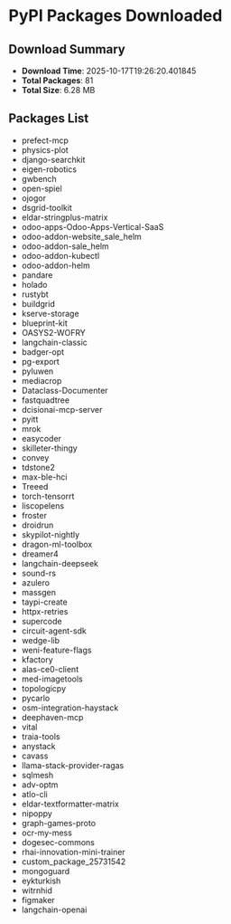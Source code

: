 # PyPI Packages Downloaded

## Download Summary
- **Download Time**: 2025-10-17T19:26:20.401845
- **Total Packages**: 81
- **Total Size**: 6.28 MB

## Packages List
- prefect-mcp
- physics-plot
- django-searchkit
- eigen-robotics
- gwbench
- open-spiel
- ojogor
- dsgrid-toolkit
- eldar-stringplus-matrix
- odoo-apps-Odoo-Apps-Vertical-SaaS
- odoo-addon-website_sale_helm
- odoo-addon-sale_helm
- odoo-addon-kubectl
- odoo-addon-helm
- pandare
- holado
- rustybt
- buildgrid
- kserve-storage
- blueprint-kit
- OASYS2-WOFRY
- langchain-classic
- badger-opt
- pg-export
- pyluwen
- mediacrop
- Dataclass-Documenter
- fastquadtree
- dcisionai-mcp-server
- pyitt
- mrok
- easycoder
- skilleter-thingy
- convey
- tdstone2
- max-ble-hci
- Treeed
- torch-tensorrt
- liscopelens
- froster
- droidrun
- skypilot-nightly
- dragon-ml-toolbox
- dreamer4
- langchain-deepseek
- sound-rs
- azulero
- massgen
- taypi-create
- httpx-retries
- supercode
- circuit-agent-sdk
- wedge-lib
- weni-feature-flags
- kfactory
- alas-ce0-client
- med-imagetools
- topologicpy
- pycarlo
- osm-integration-haystack
- deephaven-mcp
- vital
- traia-tools
- anystack
- cavass
- llama-stack-provider-ragas
- sqlmesh
- adv-optm
- atlo-cli
- eldar-textformatter-matrix
- nipoppy
- graph-games-proto
- ocr-my-mess
- dogesec-commons
- rhai-innovation-mini-trainer
- custom_package_25731542
- mongoguard
- eykturkish
- witrnhid
- figmaker
- langchain-openai
